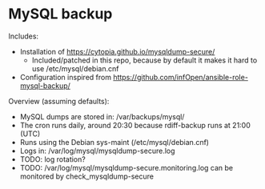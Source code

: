 MySQL backup
============

Includes:

* Installation of https://cytopia.github.io/mysqldump-secure/
  * Included/patched in this repo, because by default it makes it hard to use /etc/mysql/debian.cnf
* Configuration inspired from https://github.com/infOpen/ansible-role-mysql-backup/

Overview (assuming defaults):

* MySQL dumps are stored in: /var/backups/mysql/
* The cron runs daily, around 20:30 because rdiff-backup runs at 21:00 (UTC)
* Runs using the Debian sys-maint (/etc/mysql/debian.cnf)
* Logs in: /var/log/mysql/mysqldump-secure.log
* TODO: log rotation?
* TODO: /var/log/mysql/mysqldump-secure.monitoring.log can be monitored by check_mysqldump-secure
